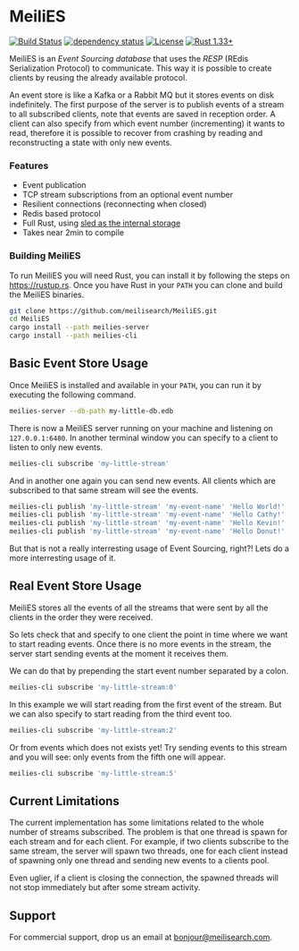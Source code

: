 # MeiliES

[![Build Status](https://dev.azure.com/thomas0884/thomas/_apis/build/status/meilisearch.MeiliES?branchName=master)](https://dev.azure.com/thomas0884/thomas/_build/latest?definitionId=10&branchName=master)
[![dependency status](https://deps.rs/repo/github/meilisearch/MeiliES/status.svg)](https://deps.rs/repo/github/meilisearch/MeiliES)
[![License](https://img.shields.io/github/license/meilisearch/MeiliES.svg)](https://github.com/meilisearch/MeiliES)
[![Rust 1.33+](https://img.shields.io/badge/rust-1.33+-lightgray.svg)](
https://www.rust-lang.org)

MeiliES is an _Event Sourcing database_ that uses the _RESP_ (REdis Serialization Protocol) to communicate.
This way it is possible to create clients by reusing the already available protocol.

An event store is like a Kafka or a Rabbit MQ but it stores events on disk indefinitely. The first purpose of the server is to publish events of a stream to all subscribed clients, note that events are saved in reception order. A client can also specify from which event number (incrementing) it wants to read, therefore it is possible to recover from crashing by reading and reconstructing a state with only new events.

### Features

- Event publication
- TCP stream subscriptions from an optional event number
- Resilient connections (reconnecting when closed)
- Redis based protocol
- Full Rust, using [sled as the internal storage](http://sled.rs)
- Takes near 2min to compile

### Building MeiliES

To run MeiliES you will need Rust, you can install it by following the steps on https://rustup.rs.
Once you have Rust in your `PATH` you can clone and build the MeiliES binaries.

```bash
git clone https://github.com/meilisearch/MeiliES.git
cd MeiliES
cargo install --path meilies-server
cargo install --path meilies-cli
```

## Basic Event Store Usage

Once MeiliES is installed and available in your `PATH`, you can run it by executing the following command.

```bash
meilies-server --db-path my-little-db.edb
```

There is now a MeiliES server running on your machine and listening on `127.0.0.1:6480`.
In another terminal window you can specify to a client to listen to only new events.

```bash
meilies-cli subscribe 'my-little-stream'
```

And in another one again you can send new events.
All clients which are subscribed to that same stream will see the events.

```bash
meilies-cli publish 'my-little-stream' 'my-event-name' 'Hello World!'
meilies-cli publish 'my-little-stream' 'my-event-name' 'Hello Cathy!'
meilies-cli publish 'my-little-stream' 'my-event-name' 'Hello Kevin!'
meilies-cli publish 'my-little-stream' 'my-event-name' 'Hello Donut!'
```

But that is not a really interresting usage of Event Sourcing, right?!
Lets do a more interresting usage of it.

## Real Event Store Usage

MeiliES stores all the events of all the streams that were sent by all the clients in the order they were received.

So lets check that and specify to one client the point in time where we want to start reading events.
Once there is no more events in the stream, the server start sending events at the moment it receives them.

We can do that by prepending the start event number separated by a colon.

```bash
meilies-cli subscribe 'my-little-stream:0'
```

In this example we will start reading from the first event of the stream.
But we can also specify to start reading from the third event too.

```bash
meilies-cli subscribe 'my-little-stream:2'
```

Or from events which does not exists yet!
Try sending events to this stream and you will see: only events from the fifth one will appear.

```bash
meilies-cli subscribe 'my-little-stream:5'
```

## Current Limitations

The current implementation has some limitations related to the whole number of streams subscribed. The problem is that one thread is spawn for each stream and for each client. For example, if two clients subscribe to the same stream, the server will spawn two threads, one for each client instead of spawning only one thread and sending new events to a clients pool.

Even uglier, if a client is closing the connection, the spawned threads will not stop immediately but after some stream activity.

## Support

For commercial support, drop us an email at bonjour@meilisearch.com.
